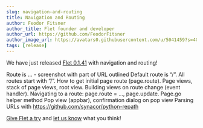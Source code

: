 ```yaml
---
slug: navigation-and-routing
title: Navigation and Routing
author: Feodor Fitsner
author_title: Flet founder and developer
author_url: https://github.com/FeodorFitsner
author_image_url: https://avatars0.githubusercontent.com/u/5041459?s=400&v=4
tags: [release]
---
```


We have just released [Flet 0.1.41](https://pypi.org/project/flet/0.1.41/) with navigation and routing!

Route is … - screenshot with part of URL outlined
Default route is “/”. All routes start with “/”.
How to get initial page route (page.route).
Page views, stack of page views, root view.
Building views on route change (event handler).
Navigating to a route: page.route = …, page.update.
Page.go helper method
Pop view (appbar), confirmation dialog on pop view
Parsing URLs with https://github.com/synacor/python-repath

[Give Flet a try](/docs/getting-started/python) and [let us know](https://discord.gg/dzWXP8SHG8) what you think!

